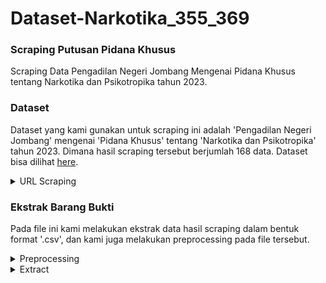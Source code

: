 # Dataset-Narkotika_355_369

### Scraping Putusan Pidana Khusus
Scraping Data Pengadilan Negeri Jombang Mengenai Pidana Khusus tentang Narkotika dan Psikotropika tahun 2023.

### Dataset
Dataset yang kami gunakan untuk scraping ini adalah 'Pengadilan Negeri Jombang' mengenai 'Pidana Khusus' tentang 'Narkotika dan Psikotropika' tahun 2023. Dimana hasil scraping tersebut berjumlah 168 data. Dataset bisa dilihat [here](https://drive.google.com/drive/folders/1Lbn3_6uAaz0Ppvz1Pr47l7j4BfuV085Q?usp=sharing).

<details>
<summary>URL Scraping</summary>
https://putusan3.mahkamahagung.go.id/search.html?q=&jenis_doc=putusan&cat=3c40e48bbab311301a21c445b3c7fe57&jd=AMAR_LAINNYA&tp=0&court=098188PN317+++++++++++++++++++++&t_put=2023&t_reg=&t_upl=&t_pr=
  
Output Hasil scraping [here](https://drive.google.com/drive/folders/1-09WtL_h_GGngG9gtxN9tlE8-OVzcJAF?usp=sharing)
</details>

### Ekstrak Barang Bukti
Pada file ini kami melakukan ekstrak data hasil scraping dalam bentuk format '.csv', dan kami juga melakukan preprocessing pada file tersebut.
<details>
<summary>Preprocessing</summary>
  - [Mengupload file 'putusan_ma__2023-11-11 (1).csv']
  - [Mengembalikan jumlah nilai NaN di semua kolom pandas DataFrame dengan Python 'df.isna().sum()']
  - [Menghapus baris/kolom tertentu 'columns_to_drop']
</details>
<details>
<summary>Extract</summary>
  - [Fungsi untuk ekstraksi kalimat dengan kata kunci 'def extract_sentence_with_keyword(text, keyword):']
  - [Menambahkan kolom baru ke DataFrame '] = df['catatan_amar'].apply(lambda x: extract_sentence_with_keyword(x, "barang bukti berupa"))']
  - [Menyimpan DataFrame ke file CSV baru 'output_csv = 'output_with_barang_bukti.csv'
df.to_csv(output_csv, index=False)']
  - [Menampilkan hasil file CSV dengan DataFrame 'df']
